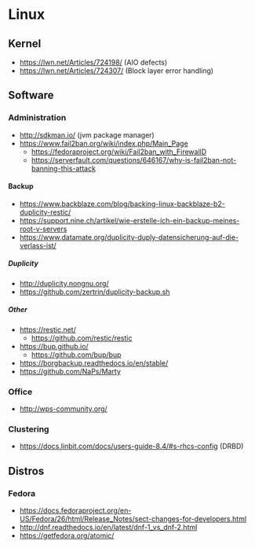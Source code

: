# Linux

## Kernel

* https://lwn.net/Articles/724198/ (AIO defects)
* https://lwn.net/Articles/724307/ (Block layer error handling)


## Software

### Administration

* http://sdkman.io/ (jvm package manager)
* https://www.fail2ban.org/wiki/index.php/Main_Page
  + https://fedoraproject.org/wiki/Fail2ban_with_FirewallD
  + https://serverfault.com/questions/646167/why-is-fail2ban-not-banning-this-attack
  
#### Backup

* https://www.backblaze.com/blog/backing-linux-backblaze-b2-duplicity-restic/
* https://support.nine.ch/artikel/wie-erstelle-ich-ein-backup-meines-root-v-servers
* https://www.datamate.org/duplicity-duply-datensicherung-auf-die-verlass-ist/

##### Duplicity

* http://duplicity.nongnu.org/
* https://github.com/zertrin/duplicity-backup.sh

##### Other

* https://restic.net/
  + https://github.com/restic/restic
* https://bup.github.io/
  + https://github.com/bup/bup
* https://borgbackup.readthedocs.io/en/stable/
* https://github.com/NaPs/Marty
  
### Office 

* http://wps-community.org/

### Clustering

* https://docs.linbit.com/docs/users-guide-8.4/#s-rhcs-config (DRBD)

## Distros

### Fedora

* https://docs.fedoraproject.org/en-US/Fedora/26/html/Release_Notes/sect-changes-for-developers.html
* http://dnf.readthedocs.io/en/latest/dnf-1_vs_dnf-2.html
* https://getfedora.org/atomic/
